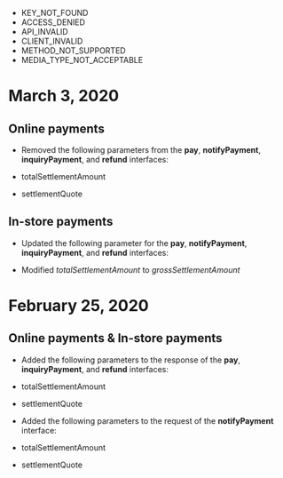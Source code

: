 *   KEY\_NOT\_FOUND
*   ACCESS\_DENIED
*   API\_INVALID
*   CLIENT\_INVALID
*   METHOD\_NOT\_SUPPORTED
*   MEDIA\_TYPE\_NOT\_ACCEPTABLE

March 3, 2020
=============

Online payments
---------------

*   Removed the following parameters from the **pay**, **notifyPayment**, **inquiryPayment**, and **refund** interfaces:

*   totalSettlementAmount
*   settlementQuote

In-store payments
-----------------

*   Updated the following parameter for the **pay**, **notifyPayment**, **inquiryPayment**, and **refund** interfaces:

*   Modified _totalSettlementAmount_ to _grossSettlementAmount_

February 25, 2020
=================

Online payments & In-store payments
-----------------------------------

*   Added the following parameters to the response of the **pay**, **inquiryPayment**, and **refund** interfaces:

*   totalSettlementAmount
*   settlementQuote

*   Added the following parameters to the request of the **notifyPayment** interface:

*   totalSettlementAmount
*   settlementQuote